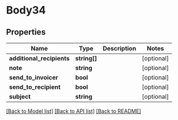# Body34

## Properties
Name | Type | Description | Notes
------------ | ------------- | ------------- | -------------
**additional_recipients** | **string[]** |  | [optional] 
**note** | **string** |  | [optional] 
**send_to_invoicer** | **bool** |  | [optional] 
**send_to_recipient** | **bool** |  | [optional] 
**subject** | **string** |  | [optional] 

[[Back to Model list]](../README.md#documentation-for-models) [[Back to API list]](../README.md#documentation-for-api-endpoints) [[Back to README]](../README.md)


